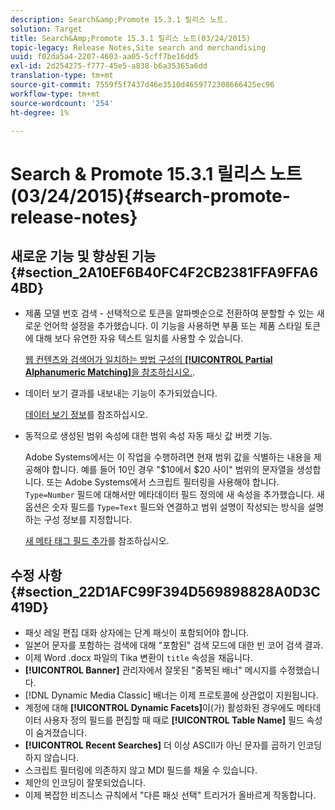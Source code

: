 ```yaml
---
description: Search&amp;Promote 15.3.1 릴리스 노트.
solution: Target
title: Search&Amp;Promote 15.3.1 릴리스 노트(03/24/2015)
topic-legacy: Release Notes,Site search and merchandising
uuid: f02da5a4-2207-4603-aa05-5cff7be16dd5
exl-id: 2d254275-f777-45e5-a838-b6a35365a6dd
translation-type: tm+mt
source-git-commit: 7559f5f7437d46e3510d4659772308666425ec96
workflow-type: tm+mt
source-wordcount: '254'
ht-degree: 1%

---
```


# Search &amp; Promote 15.3.1 릴리스 노트(03/24/2015){#search-promote-release-notes}

## 새로운 기능 및 향상된 기능 {#section_2A10EF6B40FC4F2CB2381FFA9FFA64BD}

* 제품 모델 번호 검색 - 선택적으로 토큰을 알파벳순으로 전환하여 분할할 수 있는 새로운 언어학 설정을 추가했습니다. 이 기능을 사용하면 부품 또는 제품 스타일 토큰에 대해 보다 유연한 자유 텍스트 일치를 사용할 수 있습니다.

   [웹 컨텐츠와 검색어가 일치하는 방법 구성의 **[!UICONTROL Partial Alphanumeric Matching]**&#x200B;을 참조하십시오.](../c-about-linguistics-menu/c-about-words-and-language.md#task_351A9144A51F4B41923BDBACDEF3B616).

* 데이터 보기 결과를 내보내는 기능이 추가되었습니다.

   [데이터 보기 정보](../c-about-reports-menu/c-about-data-views.md#concept_DCA897D074464BC1861AA47B40CC86C3)를 참조하십시오.

* 동적으로 생성된 범위 속성에 대한 범위 속성 자동 패싯 값 버켓 기능.

   Adobe Systems에서는 이 작업을 수행하려면 현재 범위 값을 식별하는 내용을 제공해야 합니다. 예를 들어 10인 경우 &quot;$10에서 $20 사이&quot; 범위의 문자열을 생성합니다. 또는 Adobe Systems에서 스크립트 필터링을 사용해야 합니다. `Type=Number` 필드에 대해서만 메타데이터 필드 정의에 새 속성을 추가했습니다. 새 옵션은 숫자 필드를 `Type=Text` 필드와 연결하고 범위 설명이 작성되는 방식을 설명하는 구성 정보를 지정합니다.

   [새 메타 태그 필드 추가](../c-about-settings-menu/c-about-metadata-menu.md#task_6DF188C0FC7F4831A4444CA9AFA615E5)를 참조하십시오.

## 수정 사항 {#section_22D1AFC99F394D569898828A0D3C419D}

* 패싯 레일 편집 대화 상자에는 단계 패싯이 포함되어야 합니다.
* 일본어 문자를 포함하는 검색에 대해 &quot;포함된&quot; 검색 모드에 대한 빈 코어 검색 결과.
* 이제 Word .docx 파일의 Tika 변환이 `title` 속성을 채웁니다.
* **[!UICONTROL Banner]** 관리자에서 잘못된 &quot;중복된 배너&quot; 메시지를 수정했습니다.
* [!DNL Dynamic Media Classic] 배너는 이제 프로토콜에 상관없이 지원됩니다.
* 계정에 대해 **[!UICONTROL Dynamic Facets]**&#x200B;이(가) 활성화된 경우에도 메타데이터 사용자 정의 필드를 편집할 때 때로 **[!UICONTROL Table Name]** 필드 속성이 숨겨졌습니다.
* **[!UICONTROL Recent Searches]** 더 이상 ASCII가 아닌 문자를 곱하기 인코딩하지 않습니다.
* 스크립트 필터링에 의존하지 않고 MDI 필드를 채울 수 있습니다.
* 제안의 인코딩이 잘못되었습니다.
* 이제 복잡한 비즈니스 규칙에서 &quot;다른 패싯 선택&quot; 트리거가 올바르게 작동합니다.
